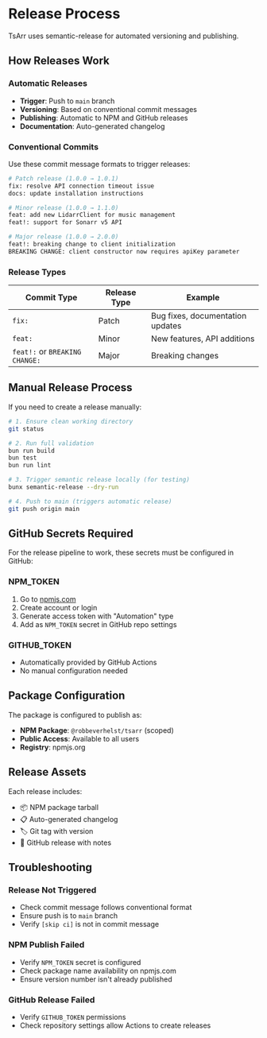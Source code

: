 # Release Process

TsArr uses semantic-release for automated versioning and publishing.

## How Releases Work

### Automatic Releases
- **Trigger**: Push to `main` branch
- **Versioning**: Based on conventional commit messages
- **Publishing**: Automatic to NPM and GitHub releases
- **Documentation**: Auto-generated changelog

### Conventional Commits

Use these commit message formats to trigger releases:

```bash
# Patch release (1.0.0 → 1.0.1)
fix: resolve API connection timeout issue
docs: update installation instructions

# Minor release (1.0.0 → 1.1.0)  
feat: add new LidarrClient for music management
feat!: support for Sonarr v5 API

# Major release (1.0.0 → 2.0.0)
feat!: breaking change to client initialization
BREAKING CHANGE: client constructor now requires apiKey parameter
```

### Release Types

| Commit Type | Release Type | Example |
|-------------|--------------|---------|
| `fix:` | Patch | Bug fixes, documentation updates |
| `feat:` | Minor | New features, API additions |
| `feat!:` or `BREAKING CHANGE:` | Major | Breaking changes |

## Manual Release Process

If you need to create a release manually:

```bash
# 1. Ensure clean working directory
git status

# 2. Run full validation
bun run build
bun test
bun run lint

# 3. Trigger semantic release locally (for testing)
bunx semantic-release --dry-run

# 4. Push to main (triggers automatic release)
git push origin main
```

## GitHub Secrets Required

For the release pipeline to work, these secrets must be configured in GitHub:

### NPM_TOKEN
1. Go to [npmjs.com](https://www.npmjs.com) 
2. Create account or login
3. Generate access token with "Automation" type
4. Add as `NPM_TOKEN` secret in GitHub repo settings

### GITHUB_TOKEN
- Automatically provided by GitHub Actions
- No manual configuration needed

## Package Configuration

The package is configured to publish as:
- **NPM Package**: `@robbeverhelst/tsarr` (scoped)
- **Public Access**: Available to all users
- **Registry**: npmjs.org

## Release Assets

Each release includes:
- 📦 NPM package tarball
- 📋 Auto-generated changelog
- 🏷️ Git tag with version
- 📝 GitHub release with notes

## Troubleshooting

### Release Not Triggered
- Check commit message follows conventional format
- Ensure push is to `main` branch
- Verify `[skip ci]` is not in commit message

### NPM Publish Failed
- Verify `NPM_TOKEN` secret is configured
- Check package name availability on npmjs.com
- Ensure version number isn't already published

### GitHub Release Failed
- Verify `GITHUB_TOKEN` permissions
- Check repository settings allow Actions to create releases